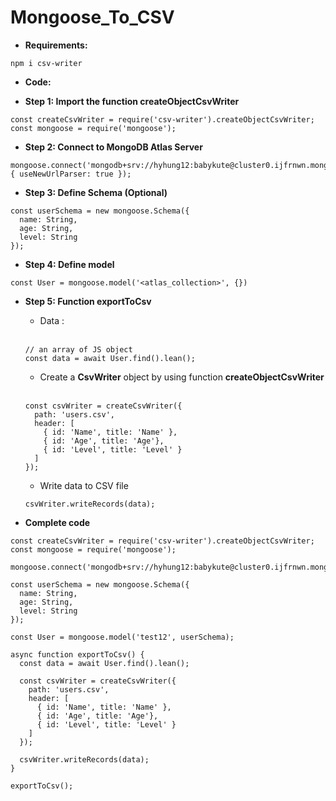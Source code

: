 # Mongoose_To_CSV
- **Requirements:**
```
npm i csv-writer
```
- **Code:**
+ **Step 1: Import the function createObjectCsvWriter**
```
const createCsvWriter = require('csv-writer').createObjectCsvWriter;
const mongoose = require('mongoose');
```
+ **Step 2: Connect to MongoDB Atlas Server**
```
mongoose.connect('mongodb+srv://hyhung12:babykute@cluster0.ijfrnwn.mongodb.net/mongo_test', { useNewUrlParser: true });
```
+ **Step 3: Define Schema (Optional)**
```
const userSchema = new mongoose.Schema({
  name: String,
  age: String,
  level: String
});
```
+ **Step 4: Define model**
```
const User = mongoose.model('<atlas_collection>', {})
```
+ **Step 5: Function exportToCsv**
  - Data : <br><br>

  ```
  // an array of JS object
  const data = await User.find().lean();
  ```
  - Create a **CsvWriter** object by using function **createObjectCsvWriter**<br><br>
  ```
  const csvWriter = createCsvWriter({
    path: 'users.csv',
    header: [
      { id: 'Name', title: 'Name' },
      { id: 'Age', title: 'Age'},
      { id: 'Level', title: 'Level' }
    ]   
  });
  ```
  + Write data to CSV file
 
  ```
  csvWriter.writeRecords(data);
  ```

- **Complete code**
```
const createCsvWriter = require('csv-writer').createObjectCsvWriter;
const mongoose = require('mongoose');

mongoose.connect('mongodb+srv://hyhung12:babykute@cluster0.ijfrnwn.mongodb.net/mongo_test');

const userSchema = new mongoose.Schema({
  name: String,
  age: String,
  level: String
});

const User = mongoose.model('test12', userSchema);

async function exportToCsv() {
  const data = await User.find().lean();

  const csvWriter = createCsvWriter({
    path: 'users.csv',
    header: [
      { id: 'Name', title: 'Name' },
      { id: 'Age', title: 'Age'},
      { id: 'Level', title: 'Level' }
    ]   
  });

  csvWriter.writeRecords(data);
}

exportToCsv();

```

